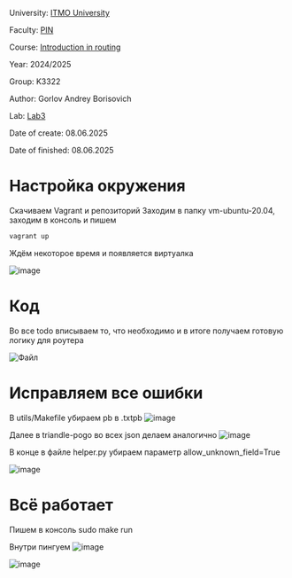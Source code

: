 University: [ITMO University](https://itmo.ru/ru/)

Faculty: [PIN](https://fict.itmo.ru)

Course: [Introduction in routing](https://github.com/itmo-ict-faculty/introduction-in-routing)

Year: 2024/2025

Group: K3322

Author: Gorlov Andrey Borisovich

Lab: [Lab3]([https://itmo-ict-faculty.github.io/network-programming/education/labs2023_2024/lab2/lab2/#_5](https://itmo-ict-faculty.github.io/network-programming/education/labs2023_2024/lab3/lab3/#_5))

Date of create: 08.06.2025

Date of finished: 08.06.2025

# Настройка окружения

Скачиваем Vagrant и репозиторий
Заходим в папку vm-ubuntu-20.04, заходим в консоль и пишем 
```cmd
vagrant up
```
Ждём некоторое время и появляется виртуалка 

![image](https://github.com/user-attachments/assets/95c23106-440d-4e9a-b7bd-149895cd6e11)


# Код

Во все todo вписываем то, что необходимо и в итоге получаем готовую логику для роутера

![Файл](base.p4)

# Исправляем все ошибки

В utils/Makefile убираем pb в .txtpb
![image](https://github.com/user-attachments/assets/d0fba4d1-fc09-4320-b9ac-b7368e133e83)

Далее в triandle-pogo во всех json делаем аналогично
![image](https://github.com/user-attachments/assets/f3b33be7-8868-4b2a-802a-ead6ab578360)

В конце в файле helper.py убираем параметр allow_unknown_field=True

![image](https://github.com/user-attachments/assets/2c419b17-2508-425e-a82f-e4901233586d)


# Всё работает
Пишем в консоль sudo make run

Внутри пингуем 
![image](https://github.com/user-attachments/assets/8610ac8e-08c4-41e8-bc9c-e441edad4c6e)

![image](https://github.com/user-attachments/assets/4a57104d-56f3-48df-bdaf-62e0272a5b74)
